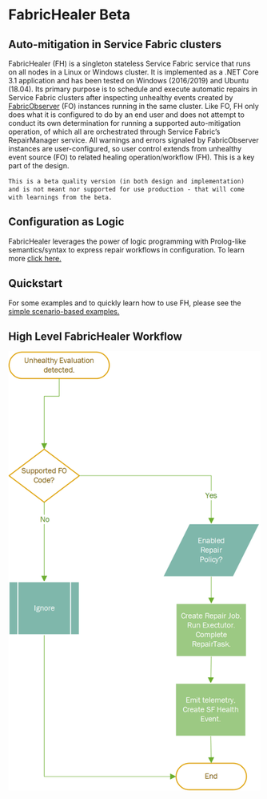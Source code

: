 # FabricHealer Beta
## Auto-mitigation in Service Fabric clusters

FabricHealer (FH) is a singleton stateless Service Fabric service that runs on all nodes in a Linux or Windows cluster. It is implemented as a .NET Core 3.1 application and has been tested on Windows (2016/2019) and Ubuntu (18.04).
Its primary purpose is to schedule and execute automatic repairs in Service Fabric clusters after inspecting unhealthy events created by [FabricObserver](https://github.com/microsoft/service-fabric-observer) (FO) instances running in the same cluster. Like FO, FH only does what it is configured to do by an end user and does not attempt to conduct its own determination for running a supported auto-mitigation operation, of which all are orchestrated through Service Fabric’s RepairManager service. All warnings and errors signaled by FabricObserver instances are user-configured, so user control extends from unhealthy event source (FO) to related healing operation/workflow (FH). This is a key part of the design.  

```
This is a beta quality version (in both design and implementation) 
and is not meant nor supported for use production - that will come with learnings from the beta. 
```

## Configuration as Logic
FabricHealer leverages the power of logic programming with Prolog-like semantics/syntax to express repair workflows in configuration. To learn more [click here.](Documentation/LogicWorkflows.md)

## Quickstart

For some examples and to quickly learn how to use FH, please see the [simple scenario-based examples.](Documentation/Using.md)

## High Level FabricHealer Workflow  

![alt text](FHDT.png "") 
